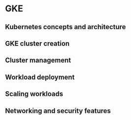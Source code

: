 # GKE

## Kubernetes concepts and architecture

## GKE cluster creation

## Cluster management

## Workload deployment

## Scaling workloads

## Networking and security features